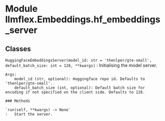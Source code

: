 Module llmflex.Embeddings.hf_embeddings_server
==============================================

Classes
-------

`HuggingFaceEmbeddingsServer(model_id: str = 'thenlper/gte-small', default_batch_size: int = 128, **kwargs)`
:   Initialising the model server.
    
    Args:
        model_id (str, optional): Huggingface repo id. Defaults to 'thenlper/gte-small'.
        default_batch_size (int, optional): Default batch size for encoding if not specified on the client side. Defaults to 128.

    ### Methods

    `run(self, **kwargs) ‑> None`
    :   Start the server.